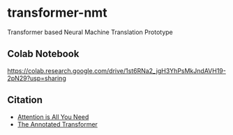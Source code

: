 # transformer-nmt
Transformer based Neural Machine Translation Prototype


Colab Notebook
---------------
https://colab.research.google.com/drive/1st6RNa2_jgH3YhPsMkJndAVH19-2pN29?usp=sharing


Citation
--------

- [Attention is All You Need](https://arxiv.org/abs/1706.03762)
- [The Annotated Transformer](https://nlp.seas.harvard.edu/2018/04/03/attention.html)
